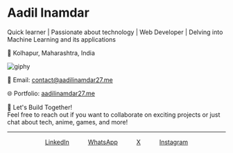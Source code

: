 

# Aadil Inamdar

Quick learner | Passionate about technology | Web Developer | Delving into Machine Learning and its applications 

📍 Kolhapur, Maharashtra, India

![giphy](https://media.giphy.com/media/3oKIPnAiaMCws8nOsE/giphy.gif)

📧 Email: [contact@aadilinamdar27.me](mailto:contact@aadilinamdar27.me)

🌐 Portfolio: [aadilinamdar27.me](https://aadilinamdar27.me/)

🚀 Let's Build Together!  
Feel free to reach out if you want to collaborate on exciting projects or just chat about tech, anime, games, and more!

---
<p align="center">
  <a href="https://www.linkedin.com/in/aadilinamdar27/">LinkedIn</a>&nbsp;&nbsp;&nbsp;&nbsp&nbsp;&nbsp;&nbsp;&nbsp;&nbsp;&nbsp;
  <a href="https://wa.me/9011156314">WhatsApp</a>&nbsp;&nbsp;&nbsp;&nbsp&nbsp;&nbsp;&nbsp;&nbsp;&nbsp;&nbsp;
  <a href="https://x.com/snoozescript">X</a>&nbsp;&nbsp;&nbsp;&nbsp&nbsp;&nbsp;&nbsp;&nbsp;&nbsp;&nbsp;
  <a href="https://www.instagram.com/snoozescript/">Instagram</a>
</p>



